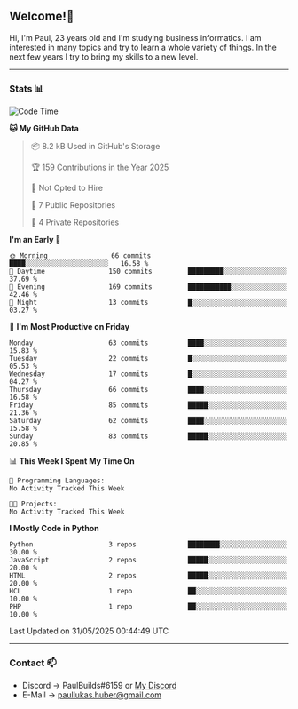 ## Welcome!👋

Hi, I'm Paul, 23 years old and I'm studying business informatics. I am interested in many topics and try to learn a whole variety of things. In the next few years I try to bring my skills to a new level.

---
### Stats 📊

<!--START_SECTION:waka-->
![Code Time](http://img.shields.io/badge/Code%20Time-124%20hrs%2026%20mins-blue)

**🐱 My GitHub Data** 

> 📦 8.2 kB Used in GitHub's Storage 
 > 
> 🏆 159 Contributions in the Year 2025
 > 
> 🚫 Not Opted to Hire
 > 
> 📜 7 Public Repositories 
 > 
> 🔑 4 Private Repositories 
 > 
**I'm an Early 🐤** 

```text
🌞 Morning                66 commits          ████░░░░░░░░░░░░░░░░░░░░░   16.58 % 
🌆 Daytime                150 commits         █████████░░░░░░░░░░░░░░░░   37.69 % 
🌃 Evening                169 commits         ███████████░░░░░░░░░░░░░░   42.46 % 
🌙 Night                  13 commits          █░░░░░░░░░░░░░░░░░░░░░░░░   03.27 % 
```
📅 **I'm Most Productive on Friday** 

```text
Monday                   63 commits          ████░░░░░░░░░░░░░░░░░░░░░   15.83 % 
Tuesday                  22 commits          █░░░░░░░░░░░░░░░░░░░░░░░░   05.53 % 
Wednesday                17 commits          █░░░░░░░░░░░░░░░░░░░░░░░░   04.27 % 
Thursday                 66 commits          ████░░░░░░░░░░░░░░░░░░░░░   16.58 % 
Friday                   85 commits          █████░░░░░░░░░░░░░░░░░░░░   21.36 % 
Saturday                 62 commits          ████░░░░░░░░░░░░░░░░░░░░░   15.58 % 
Sunday                   83 commits          █████░░░░░░░░░░░░░░░░░░░░   20.85 % 
```


📊 **This Week I Spent My Time On** 

```text
💬 Programming Languages: 
No Activity Tracked This Week

🐱‍💻 Projects: 
No Activity Tracked This Week
```

**I Mostly Code in Python** 

```text
Python                   3 repos             ████████░░░░░░░░░░░░░░░░░   30.00 % 
JavaScript               2 repos             █████░░░░░░░░░░░░░░░░░░░░   20.00 % 
HTML                     2 repos             █████░░░░░░░░░░░░░░░░░░░░   20.00 % 
HCL                      1 repo              ██░░░░░░░░░░░░░░░░░░░░░░░   10.00 % 
PHP                      1 repo              ██░░░░░░░░░░░░░░░░░░░░░░░   10.00 % 
```




 Last Updated on 31/05/2025 00:44:49 UTC
<!--END_SECTION:waka-->

---
### Contact 📫

* Discord -> PaulBuilds#6159 or [My Discord](https://discord.gg/7kq6UnB)
* E-Mail -> paullukas.huber@gmail.com
